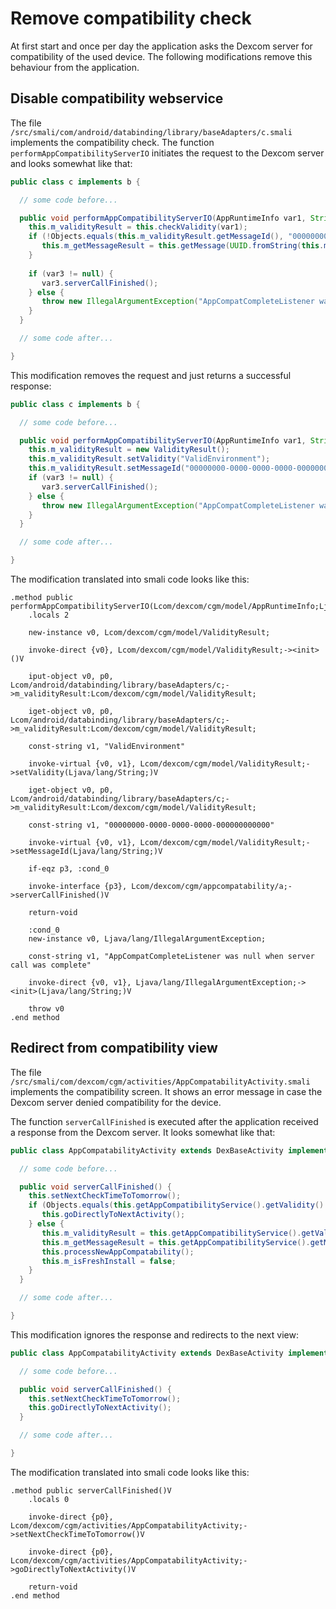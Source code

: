 # Remove compatibility check

At first start and once per day the application asks the Dexcom server for compatibility of the used device. The following modifications remove this behaviour from the application.


## Disable compatibility webservice

The file `/src/smali/com/android/databinding/library/baseAdapters/c.smali` implements the compatibility check. The function `performAppCompatibilityServerIO` initiates the request to the Dexcom server and looks somewhat like that:

```java
public class c implements b {

  // some code before...

  public void performAppCompatibilityServerIO(AppRuntimeInfo var1, String var2, com.dexcom.cgm.appcompatability.a var3) {
    this.m_validityResult = this.checkValidity(var1);
    if (!Objects.equals(this.m_validityResult.getMessageId(), "00000000-0000-0000-0000-000000000000")) {
       this.m_getMessageResult = this.getMessage(UUID.fromString(this.m_validityResult.getMessageId()), var2);
    }
  
    if (var3 != null) {
       var3.serverCallFinished();
    } else {
       throw new IllegalArgumentException("AppCompatCompleteListener was null when server call was complete");
    }
  }

  // some code after...

}
```

This modification removes the request and just returns a successful response:

```java
public class c implements b {

  // some code before...

  public void performAppCompatibilityServerIO(AppRuntimeInfo var1, String var2, com.dexcom.cgm.appcompatability.a var3) {
    this.m_validityResult = new ValidityResult();
    this.m_validityResult.setValidity("ValidEnvironment");
    this.m_validityResult.setMessageId("00000000-0000-0000-0000-000000000000");
    if (var3 != null) {
       var3.serverCallFinished();
    } else {
       throw new IllegalArgumentException("AppCompatCompleteListener was null when server call was complete");
    }
  }    

  // some code after...

}
```

The modification translated into smali code looks like this:

```smali
.method public performAppCompatibilityServerIO(Lcom/dexcom/cgm/model/AppRuntimeInfo;Ljava/lang/String;Lcom/dexcom/cgm/appcompatability/a;)V
    .locals 2

    new-instance v0, Lcom/dexcom/cgm/model/ValidityResult;

    invoke-direct {v0}, Lcom/dexcom/cgm/model/ValidityResult;-><init>()V

    iput-object v0, p0, Lcom/android/databinding/library/baseAdapters/c;->m_validityResult:Lcom/dexcom/cgm/model/ValidityResult;

    iget-object v0, p0, Lcom/android/databinding/library/baseAdapters/c;->m_validityResult:Lcom/dexcom/cgm/model/ValidityResult;

    const-string v1, "ValidEnvironment"

    invoke-virtual {v0, v1}, Lcom/dexcom/cgm/model/ValidityResult;->setValidity(Ljava/lang/String;)V

    iget-object v0, p0, Lcom/android/databinding/library/baseAdapters/c;->m_validityResult:Lcom/dexcom/cgm/model/ValidityResult;

    const-string v1, "00000000-0000-0000-0000-000000000000"

    invoke-virtual {v0, v1}, Lcom/dexcom/cgm/model/ValidityResult;->setMessageId(Ljava/lang/String;)V

    if-eqz p3, :cond_0

    invoke-interface {p3}, Lcom/dexcom/cgm/appcompatability/a;->serverCallFinished()V

    return-void

    :cond_0
    new-instance v0, Ljava/lang/IllegalArgumentException;

    const-string v1, "AppCompatCompleteListener was null when server call was complete"

    invoke-direct {v0, v1}, Ljava/lang/IllegalArgumentException;-><init>(Ljava/lang/String;)V

    throw v0
.end method
```


## Redirect from compatibility view

The file `/src/smali/com/dexcom/cgm/activities/AppCompatabilityActivity.smali` implements the compatibility screen. It shows an error message in case the Dexcom server denied compatibility for the device.

The function `serverCallFinished` is executed after the application received a response from the Dexcom server. It looks somewhat like that:

```java
public class AppCompatabilityActivity extends DexBaseActivity implements OnAppInitListener, a {

  // some code before...

  public void serverCallFinished() {
    this.setNextCheckTimeToTomorrow();
    if (Objects.equals(this.getAppCompatibilityService().getValidity().getMessageId(), "00000000-0000-0000-0000-000000000000")) {
       this.goDirectlyToNextActivity();
    } else {
       this.m_validityResult = this.getAppCompatibilityService().getValidity();
       this.m_getMessageResult = this.getAppCompatibilityService().getMessageResult();
       this.processNewAppCompatability();
       this.m_isFreshInstall = false;
    }
  }

  // some code after...

}
```

This modification ignores the response and redirects to the next view:

```java
public class AppCompatabilityActivity extends DexBaseActivity implements OnAppInitListener, a {

  // some code before...

  public void serverCallFinished() {
    this.setNextCheckTimeToTomorrow();
    this.goDirectlyToNextActivity();
  }

  // some code after...

}
```

The modification translated into smali code looks like this:

```smali
.method public serverCallFinished()V
    .locals 0

    invoke-direct {p0}, Lcom/dexcom/cgm/activities/AppCompatabilityActivity;->setNextCheckTimeToTomorrow()V

    invoke-direct {p0}, Lcom/dexcom/cgm/activities/AppCompatabilityActivity;->goDirectlyToNextActivity()V

    return-void
.end method
```
